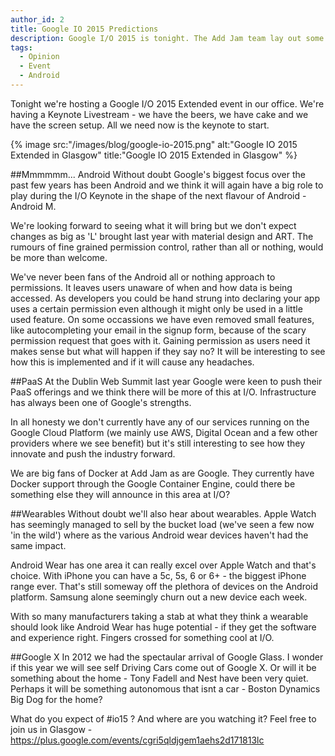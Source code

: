 ```yaml
---
author_id: 2
title: Google IO 2015 Predictions
description: Google I/O 2015 is tonight. The Add Jam team lay out some predictions for the event.
tags:
  - Opinion
  - Event
  - Android
---
```

 
Tonight we're hosting a Google I/O 2015 Extended event in our office. We're having a Keynote Livestream - we have the beers, we have cake and we have the screen setup. All we need now is the keynote to start.

{% image src:"/images/blog/google-io-2015.png" alt:"Google IO 2015 Extended in Glasgow" title:"Google IO 2015 Extended in Glasgow" %}

##Mmmmmm... Android
Without doubt Google's biggest focus over the past few years has been Android and we think it will again have a big role to play during the I/O Keynote in the shape of the next flavour of Android - Android M. 

We're looking forward to seeing what it will bring but we don't expect changes as big as 'L' brought last year with material design and ART. The rumours of fine grained permission control, rather than all or nothing, would be more than welcome.

We've never been fans of the Android all or nothing approach to permissions. It leaves users unaware of when and how data is being accessed. As developers you could be hand strung into declaring your app uses a certain permission even although it might only be used in a little used feature. On some occassions we have even removed small features, like autocompleting your email in the signup form, because of the scary permission request that goes with it. Gaining permission as users need it makes sense but what will happen if they say no?  It will be interesting to see how this is implemented and if it will cause any headaches.

##PaaS
At the Dublin Web Summit last year Google were keen to push their PaaS offerings and we think there will be more of this at I/O. Infrastructure has always been one of Google's strengths.

In all honesty we don't currently have any of our services running on the Google Cloud Platform (we mainly use AWS, Digital Ocean and a few other providers where we see benefit) but it's still interesting to see how they innovate and push the industry forward. 

We are big fans of Docker at Add Jam as are Google. They currently have Docker support through the Google Container Engine, could there be something else they will announce in this area at I/O?

##Wearables
Without doubt we'll also hear about wearables. Apple Watch has seemingly managed to sell by the bucket load (we've seen a few now 'in the wild') where as the various Android wear devices haven't had the same impact.

Android Wear has one area it can really excel over Apple Watch and that's choice. With iPhone you can have a 5c, 5s, 6 or 6+ - the biggest iPhone range ever. That's still someway off the plethora of devices on the Android platform. Samsung alone seemingly churn out a new device each week.

With so many manufacturers taking a stab at what they think a wearable should look like Android Wear has huge potential - if they get the software and experience right. Fingers crossed for something cool at I/O.

##Google X
In 2012 we had the spectaular arrival of Google Glass. I wonder if this year we will see self Driving Cars come out of Google X. Or will it be something about the home - Tony Fadell and Nest have been very quiet. Perhaps it will be something autonomous that isnt a car - Boston Dynamics Big Dog for the home?

What do you expect of #io15 ? And where are you watching it? Feel free to join us in Glasgow - https://plus.google.com/events/cgri5qldjgem1aehs2d171813lc
